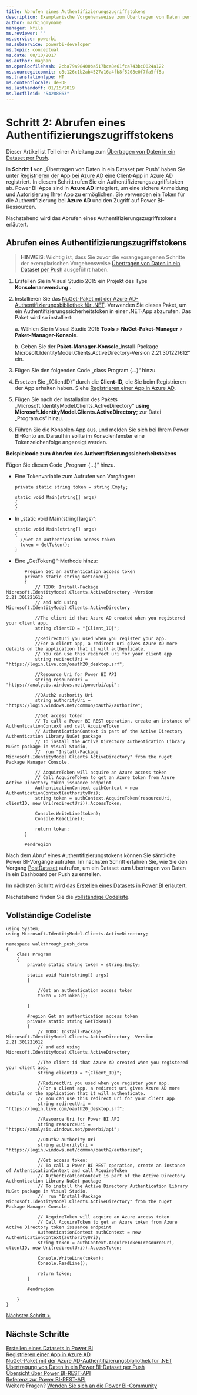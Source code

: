 ```yaml
---
title: Abrufen eines Authentifizierungszugriffstokens
description: Exemplarische Vorgehensweise zum Übertragen von Daten per Push – Abrufen eines Authentifizierungszugriffstokens
author: markingmyname
manager: kfile
ms.reviewer: ''
ms.service: powerbi
ms.subservice: powerbi-developer
ms.topic: conceptual
ms.date: 08/10/2017
ms.author: maghan
ms.openlocfilehash: 2cba79a98400ba517bca8e61fca743bc0024a122
ms.sourcegitcommit: c8c126c1b2ab4527a16a4fb8f5208e0f7fa5ff5a
ms.translationtype: HT
ms.contentlocale: de-DE
ms.lasthandoff: 01/15/2019
ms.locfileid: "54288863"
---
```

# <a name="step-2-get-an-authentication-access-token"></a>Schritt 2: Abrufen eines Authentifizierungszugriffstokens
Dieser Artikel ist Teil einer Anleitung zum [Übertragen von Daten in ein Dataset per Push](walkthrough-push-data.md).

In **Schritt 1** von „Übertragen von Daten in ein Dataset per Push“ haben Sie unter [Registrieren der App bei Azure AD](walkthrough-push-data-register-app-with-azure-ad.md) eine Client-App in Azure AD registriert. In diesem Schritt rufen Sie ein Authentifizierungszugriffstoken ab. Power BI-Apps sind in **Azure AD** integriert, um eine sichere Anmeldung und Autorisierung Ihrer App zu ermöglichen. Sie verwenden ein Token für die Authentifizierung bei **Azure AD** und den Zugriff auf Power BI-Ressourcen.

Nachstehend wird das Abrufen eines Authentifizierungszugriffstokens erläutert.

## <a name="get-an-authentication-access-token"></a>Abrufen eines Authentifizierungszugriffstokens
> **HINWEIS**: Wichtig ist, dass Sie zuvor die vorangegangenen Schritte der exemplarischen Vorgehensweise [Übertragen von Daten in ein Dataset per Push](walkthrough-push-data.md) ausgeführt haben.
> 
> 

1. Erstellen Sie in Visual Studio 2015 ein Projekt des Typs **Konsolenanwendung** .
2. Installieren Sie das [NuGet-Paket mit der Azure AD-Authentifizierungsbibliothek für .NET](https://www.nuget.org/packages/Microsoft.IdentityModel.Clients.ActiveDirectory/). Verwenden Sie dieses Paket, um ein Authentifizierungssicherheitstoken in einer .NET-App abzurufen. Das Paket wird so installiert:
   
     a. Wählen Sie in Visual Studio 2015 **Tools** > **NuGet-Paket-Manager** > **Paket-Manager-Konsole**.
   
     b. Geben Sie der **Paket-Manager-Konsole**„Install-Package Microsoft.IdentityModel.Clients.ActiveDirectory-Version 2.21.301221612“ ein.
3. Fügen Sie den folgenden Code „class Program {...}“ hinzu.
4. Ersetzen Sie „{ClientID}“ durch die **Client-ID,** die Sie beim Registrieren der App erhalten haben. Siehe [Registrieren einer App in Azure AD](walkthrough-push-data-register-app-with-azure-ad.md).
5. Fügen Sie nach der Installation des Pakets „Microsoft.IdentityModel.Clients.ActiveDirectory“ **using Microsoft.IdentityModel.Clients.ActiveDirectory;** zur Datei „Program.cs“ hinzu.
6. Führen Sie die Konsolen-App aus, und melden Sie sich bei Ihrem Power BI-Konto an. Daraufhin sollte im Konsolenfenster eine Tokenzeichenfolge angezeigt werden.

**Beispielcode zum Abrufen des Authentifizierungssicherheitstokens**

Fügen Sie diesen Code „Program {...}“ hinzu.

* Eine Tokenvariable zum Aufrufen von Vorgängen:
  
  ```
  private static string token = string.Empty;
  
  static void Main(string[] args)
  {
  }
  ```
* In „static void Main(string[]args)“:
  
  ```
  static void Main(string[] args)
  {
    //Get an authentication access token
    token = GetToken();
  }
  ```
* Eine „GetToken()“-Methode hinzu:

```
       #region Get an authentication access token
       private static string GetToken()
       {
           // TODO: Install-Package Microsoft.IdentityModel.Clients.ActiveDirectory -Version 2.21.301221612
           // and add using Microsoft.IdentityModel.Clients.ActiveDirectory

           //The client id that Azure AD created when you registered your client app.
           string clientID = "{Client_ID}";

           //RedirectUri you used when you register your app.
           //For a client app, a redirect uri gives Azure AD more details on the application that it will authenticate.
           // You can use this redirect uri for your client app
           string redirectUri = "https://login.live.com/oauth20_desktop.srf";

           //Resource Uri for Power BI API
           string resourceUri = "https://analysis.windows.net/powerbi/api";

           //OAuth2 authority Uri
           string authorityUri = "https://login.windows.net/common/oauth2/authorize";

           //Get access token:
           // To call a Power BI REST operation, create an instance of AuthenticationContext and call AcquireToken
           // AuthenticationContext is part of the Active Directory Authentication Library NuGet package
           // To install the Active Directory Authentication Library NuGet package in Visual Studio,
           //  run "Install-Package Microsoft.IdentityModel.Clients.ActiveDirectory" from the nuget Package Manager Console.

           // AcquireToken will acquire an Azure access token
           // Call AcquireToken to get an Azure token from Azure Active Directory token issuance endpoint
           AuthenticationContext authContext = new AuthenticationContext(authorityUri);
           string token = authContext.AcquireToken(resourceUri, clientID, new Uri(redirectUri)).AccessToken;

           Console.WriteLine(token);
           Console.ReadLine();

           return token;
       }

       #endregion
```

Nach dem Abruf eines Authentifizierungstokens können Sie sämtliche Power BI-Vorgänge aufrufen. Im nächsten Schritt erfahren Sie, wie Sie den Vorgang [PostDataset](https://docs.microsoft.com/rest/api/power-bi/pushdatasets) aufrufen, um ein Dataset zum Übertragen von Daten in ein Dashboard per Push zu erstellen.

Im nächsten Schritt wird das [Erstellen eines Datasets in Power BI](walkthrough-push-data-create-dataset.md) erläutert.

Nachstehend finden Sie die [vollständige Codeliste](#code).

<a name="code"/>

## <a name="complete-code-listing"></a>Vollständige Codeliste
    using System;
    using Microsoft.IdentityModel.Clients.ActiveDirectory;

    namespace walkthrough_push_data
    {
        class Program
        {
            private static string token = string.Empty;

            static void Main(string[] args)
            {

                //Get an authentication access token
                token = GetToken();

            }

            #region Get an authentication access token
            private static string GetToken()
            {
                // TODO: Install-Package Microsoft.IdentityModel.Clients.ActiveDirectory -Version 2.21.301221612
                // and add using Microsoft.IdentityModel.Clients.ActiveDirectory

                //The client id that Azure AD created when you registered your client app.
                string clientID = "{Client_ID}";

                //RedirectUri you used when you register your app.
                //For a client app, a redirect uri gives Azure AD more details on the application that it will authenticate.
                // You can use this redirect uri for your client app
                string redirectUri = "https://login.live.com/oauth20_desktop.srf";

                //Resource Uri for Power BI API
                string resourceUri = "https://analysis.windows.net/powerbi/api";

                //OAuth2 authority Uri
                string authorityUri = "https://login.windows.net/common/oauth2/authorize";

                //Get access token:
                // To call a Power BI REST operation, create an instance of AuthenticationContext and call AcquireToken
                // AuthenticationContext is part of the Active Directory Authentication Library NuGet package
                // To install the Active Directory Authentication Library NuGet package in Visual Studio,
                //  run "Install-Package Microsoft.IdentityModel.Clients.ActiveDirectory" from the nuget Package Manager Console.

                // AcquireToken will acquire an Azure access token
                // Call AcquireToken to get an Azure token from Azure Active Directory token issuance endpoint
                AuthenticationContext authContext = new AuthenticationContext(authorityUri);
                string token = authContext.AcquireToken(resourceUri, clientID, new Uri(redirectUri)).AccessToken;

                Console.WriteLine(token);
                Console.ReadLine();

                return token;
            }

            #endregion

        }
    }


[Nächster Schritt >](walkthrough-push-data-create-dataset.md)

## <a name="next-steps"></a>Nächste Schritte
[Erstellen eines Datasets in Power BI](walkthrough-push-data-create-dataset.md)  
[Registrieren einer App in Azure AD](walkthrough-push-data-register-app-with-azure-ad.md)  
[NuGet-Paket mit der Azure AD-Authentifizierungsbibliothek für .NET](https://www.nuget.org/packages/Microsoft.IdentityModel.Clients.ActiveDirectory/)  
[Übertragung von Daten in ein Power BI-Dataset per Push](walkthrough-push-data.md)  
[Übersicht über Power BI-REST-API](overview-of-power-bi-rest-api.md)  
[Referenz zur Power BI-REST-API](https://docs.microsoft.com/rest/api/power-bi/)  
Weitere Fragen? [Wenden Sie sich an die Power BI-Community](http://community.powerbi.com/)


